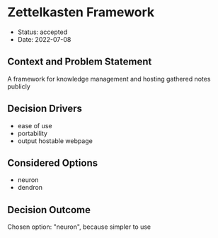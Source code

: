 # Zettelkasten Framework

* Status: accepted
* Date: 2022-07-08

## Context and Problem Statement

A framework for knowledge management and hosting gathered notes publicly

## Decision Drivers

* ease of use
* portability
* output hostable webpage

## Considered Options

* neuron
* dendron

## Decision Outcome

Chosen option: "neuron", because simpler to use
